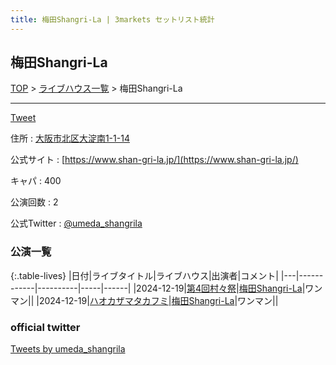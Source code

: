 ```yaml
---
title: 梅田Shangri-La | 3markets セットリスト統計
---
```

## 梅田Shangri-La

[TOP](/setlist/) > [ライブハウス一覧](livehouses.html) > 梅田Shangri-La

___

<a href="https://twitter.com/share?ref_src=twsrc%5Etfw" data-text="3markets[ ]セットリスト > 梅田Shangri-La" class="twitter-share-button" data-via="3markets" data-hashtags="3markets" data-related="3markets" data-show-count="false">Tweet</a>

住所
:    <a href="https://www.google.co.jp/maps/search/%E5%A4%A7%E9%98%AA%E5%B8%82%E5%8C%97%E5%8C%BA%E5%A4%A7%E6%B7%80%E5%8D%971-1-14" rel="noopener noreferrer" target="_blank">大阪市北区大淀南1-1-14</a>

公式サイト
:    [https://www.shan-gri-la.jp/](https://www.shan-gri-la.jp/)

キャパ
:    400

公演回数
: 2


公式Twitter
: <a href="https://twitter.com/umeda_shangrila">@umeda_shangrila</a>


### 公演一覧

{:.table-lives}
|日付|ライブタイトル|ライブハウス|出演者|コメント|
|---|------------|----------|-----|------|
|<span class="nowrap">2024-12-19</span>|[第4回村々祭](live160.html)|[梅田Shangri-La](livehouse096.html)|ワンマン||
|<span class="nowrap">2024-12-19</span>|[ハオカザマタカフミ](live161.html)|[梅田Shangri-La](livehouse096.html)|ワンマン||




### official twitter

<a class="twitter-timeline" href="https://twitter.com/umeda_shangrila?ref_src=twsrc%5Etfw">Tweets by umeda_shangrila</a> <script async src="https://platform.twitter.com/widgets.js" charset="utf-8"></script>


<script async src="https://platform.twitter.com/widgets.js" charset="utf-8"></script>